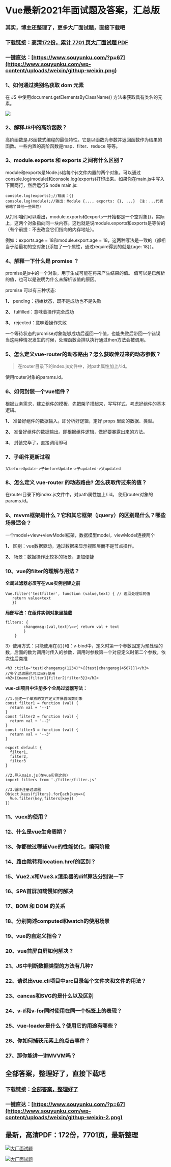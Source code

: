# Vue最新2021年面试题及答案，汇总版

### 其实，博主还整理了，更多大厂面试题，直接下载吧

### 下载链接：[高清172份，累计 7701 页大厂面试题  PDF](https://github.com/souyunku/DevBooks/blob/master/docs/index.md)

### 一键直达：[https://www.souyunku.com/?p=67](https://www.souyunku.com/wp-content/uploads/weixin/githup-weixin.png)



### 1、如何通过类别名获取 dom 元素

在 JS 中使用document.getElementsByClassName() 方法来获取具有类名的元素。

![](https://user-gold-cdn.xitu.io/2020/7/1/1730a77411df4841?imageView2/0/w/1280/h/960/format/webp/ignore-error/1#alt=)


### 2、解释JS中的高阶函数？

高阶函数是JS函数式编程的最佳特性。它是以函数为参数并返回函数作为结果的函数。一些内置的高阶函数是map、filter、reduce 等等。


### 3、module.exports 和 exports 之间有什么区别？

module和exports是Node.js给每个js文件内置的两个对象。可以通过console.log(module)和console.log(exports)打印出来。如果你在main.js中写入下面两行，然后运行$ node main.js:

```
console.log(exports);//输出：{}
console.log(module);//输出：Module {..., exports: {}, ...} （注：...代表省略了其他一些属性）
```

从打印咱们可以看出，module.exports和exports一开始都是一个空对象{}，实际上，这两个对象指向同一块内存。这也就是说module.exports和exports是等价的（有个前提：不去改变它们指向的内存地址）。

例如：exports.age = 18和module.export.age = 18，这两种写法是一致的（都相当于给最初的空对象{}添加了一个属性，通过require得到的就是{age: 18}）。


### 4、解释一下什么是 promise ？

promise是js中的一个对象，用于生成可能在将来产生结果的值。 值可以是已解析的值，也可以是说明为什么未解析该值的原因。

promise 可以有三种状态:

**1、** pending：初始状态，既不是成功也不是失败

**2、** fulfilled：意味着操作完全成功

**3、** rejected：意味着操作失败

一个等待状态的promise对象能够成功后返回一个值，也能失败后带回一个错误 当这两种情况发生的时候，处理函数会排队执行通过then方法会被调用。


### 5、怎么定义vue-router的动态路由？怎么获取传过来的动态参数？

> 在router目录下的index.js文件中，对path属性加上/:id。

使用router对象的params.id。



### 6、如何封装一个vue组件？

根据业务需求，建立组件的模板，先把架子搭起来，写写样式，考虑好组件的基本逻辑。

**1、** 准备好组件的数据输入。即分析好逻辑，定好 props 里面的数据、类型。

**2、** 准备好组件的数据输出。即根据组件逻辑，做好要暴露出来的方法。

**3、** 封装完毕了，直接调用即可


### 7、子组件更新过程

`父beforeUpdate->子beforeUpdate->子updated->父updated`


### 8、怎么定义 vue-router 的动态路由? 怎么获取传过来的值？

在router目录下的index.js文件中，对path属性加上/:id。 使用router对象的params.id。


### 9、mvvm框架是什么？它和其它框架（jquery）的区别是什么？哪些场景适合？

一个model+view+viewModel框架，数据模型model，viewModel连接两个

**1、** 区别：vue数据驱动，通过数据来显示视图层而不是节点操作。

**2、** 场景：数据操作比较多的场景，更加便捷


### 10、vue的filter的理解与用法？

**全局过滤器必须写在vue实例创建之前**

```
Vue.filter('testfilter', function (value,text) { // 返回处理后的值
   return value+text
   })
```

**局部写法：在组件实例对象里挂载**

```
filters: {
        changemsg:(val,text)\=>{ return val + text
        }
    }
```

3）使用方式：只能使用在{{}}和：v-bind中，定义时第一个参数固定为预处理的数，后面的数为调用时传入的参数，调用时参数第一个对应定义时第二个参数，依次往后类推

```
<h3 :title="test|changemsg(1234)">{{test|changemsg(4567)}}</h3>
//多个过滤器也可以串行使用
<h2>{{name|filter1|filter2|filter3}}</h2>
```

**vue-cli项目中注册多个全局过滤器写法：**

```
//1.创建一个单独的文件定义并暴露函数对象
const filter1 = function (val) {
  return val + '--1'
}
const filter2 = function (val) {
  return val + '--2'
}
const filter3 = function (val) {
  return val + '--3'
}

export default {
  filter1,
  filter2,
  filter3
}

//2.导入main.js(在vue实例之前)
import filters from './filter/filter.js'

//3.循环注册过滤器
Object.keys(filters).forEach(key=>{
  Vue.filter(key,filters[key])
})
```


### 11、vuex的使用？
### 12、什么是vue生命周期？
### 13、你都做过哪些Vue的性能优化，编码阶段
### 14、路由跳转和location.href的区别？
### 15、Vue2.x和Vue3.x渲染器的diff算法分别说一下
### 16、SPA首屏加载慢如何解决
### 17、BOM 和 DOM 的关系
### 18、分别简述computed和watch的使用场景
### 19、vue的自定义指令？
### 20、vue首屏白屏如何解决？
### 21、JS中判断数据类型的方法有几种?
### 22、请说出vue.cli项目中src目录每个文件夹和文件的用法？
### 23、cancas和SVG的是什么以及区别
### 24、v-if和v-for同时使用在同一个标签上的表现？
### 25、vue-loader是什么？使用它的用途有哪些？
### 26、你如何捕获元素上的点击事件？
### 27、那你能讲一讲MVVM吗？




## 全部答案，整理好了，直接下载吧

### 下载链接：[全部答案，整理好了](https://www.souyunku.com/wp-content/uploads/weixin/githup-weixin-2.png)

### 一键直达：[https://www.souyunku.com/?p=67](https://www.souyunku.com/wp-content/uploads/weixin/githup-weixin-2.png)


## 最新，高清PDF：172份，7701页，最新整理

[![大厂面试题](https://www.souyunku.com/wp-content/uploads/weixin/mst.png "架构师专栏")](https://www.souyunku.com/wp-content/uploads/weixin/githup-weixin.png "架构师专栏")

[![大厂面试题](https://www.souyunku.com/wp-content/uploads/weixin/githup-weixin.png "架构师专栏")](https://www.souyunku.com/wp-content/uploads/weixin/githup-weixin.png "架构师专栏")
